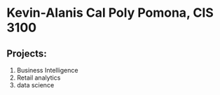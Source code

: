 # Kevin-Alanis Cal Poly Pomona, CIS 3100
## Projects:

1. Business Intelligence
2. Retail analytics
3. data science
   
